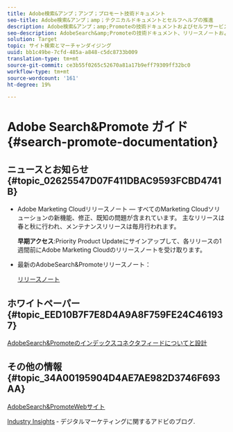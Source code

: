 ```yaml
---
title: Adobe検索&アンプ；アンプ；プロモート技術ドキュメント
seo-title: Adobe検索&アンプ；amp；テクニカルドキュメントとセルフヘルプの推進
description: Adobe検索&アンプ；amp;Promoteの技術ドキュメントおよびセルフサービスマテリアル
seo-description: AdobeSearch&amp;Promoteの技術ドキュメント、リリースノートおよびセルフヘルプ資料
solution: Target
topic: サイト検索とマーチャンダイジング
uuid: bb1c49be-7cfd-485a-a848-c5dc8733b009
translation-type: tm+mt
source-git-commit: ce3b55f0265c52670a81a17b9eff79309ff32bc0
workflow-type: tm+mt
source-wordcount: '161'
ht-degree: 19%

---
```



# Adobe Search&amp;Promote ガイド {#search-promote-documentation}

<!-- ## [Option 1: Lorem Ipsum FAQ announcement](#lorem-ipsum) -->

## ニュースとお知らせ{#topic_02625547D07F411DBAC9593FCBD4741B}

<!-- * [Option 2: Lorem ipsum FAQ announcement](anchor) -->

* Adobe Marketing Cloudリリースノート — すべてのMarketing Cloudソリューションの新機能、修正、既知の問題が含まれています。 主なリリースは春と秋に行われ、メンテナンスリリースは毎月行われます。

   **早期アクセス**:Priority Product  [](https://campaign.adobe.com/webApp/adbePriorityProductSubscribe) Updateにサインアップして、各リリースの1週間前にAdobe Marketing Cloudのリリースノートを受け取ります。

* 最新のAdobeSearch&amp;Promoteリリースノート：

   [リリースノート](/help/c-searchpromote-release-notes/c-rn-02-13-18-version-1811.md)

## ホワイトペーパー {#topic_EED10B7F7E8D4A9A8F759FE24C461937}

[AdobeSearch&amp;Promoteのインデックスコネクタフィードについてと設計](https://marketing.adobe.com/resources/help/en_US/snp/index_connector_feeds.pdf)

## その他の情報{#topic_34A00195904D4AE7AE982D3746F693AA}

[AdobeSearch&amp;PromoteWebサイト](https://www.adobe.com/solutions/testing-targeting/search-driven-merchandising.html)

[Industry Insights](https://blogs.adobe.com/digitalmarketing/) ‐ デジタルマーケティングに関するアドビのブログ.
